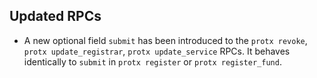 Updated RPCs
------------

* A new optional field `submit` has been introduced to the `protx revoke`, `protx update_registrar`, `protx update_service` RPCs. It behaves identically to `submit` in `protx register` or `protx register_fund`.
